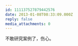 ```yaml
---
id: 111137527879442576
date: 2013-01-08T08:33:09.000Z
reply: false
media_attachments: 0
---
```


不敢研究案例了，伤心。

